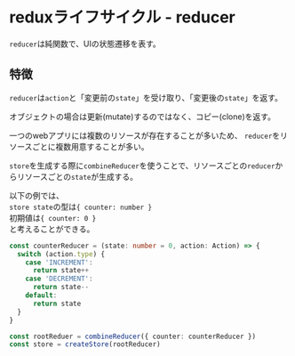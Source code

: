 # reduxライフサイクル - reducer

`reducer`は純関数で、UIの状態遷移を表す。

## 特徴

`reducer`は`action`と「変更前の`state`」を受け取り、「変更後の`state`」を返す。

オブジェクトの場合は更新(mutate)するのではなく、コピー(clone)を返す。

一つのwebアプリには複数のリソースが存在することが多いため、
`reducer`をリソースごとに複数用意することが多い。

`store`を生成する際に`combineReducer`を使うことで、リソースごとの`reducer`からリソースごとの`state`が生成する。

以下の例では、<br />
`store state`の型は`{ counter: number }`<br />
初期値は`{ counter: 0 }`<br />
と考えることができる。

```ts
const counterReducer = (state: number = 0, action: Action) => {
  switch (action.type) {
    case 'INCREMENT':
      return state++
    case 'DECREMENT':
      return state--
    default:
      return state
  }
}

const rootReduer = combineReducer({ counter: counterReducer })
const store = createStore(rootReducer)
```
